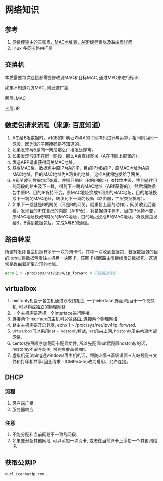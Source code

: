 # 网络知识

## 参考

1. [网络传输中的三张表，MAC地址表、ARP缓存表以及路由表详解](https://www.jianshu.com/p/63fd0faa47da)
2. [linux 多网卡路由问题](https://blog.csdn.net/yuanbinquan/article/details/51468886)

## 交换机

本质需要每次连接都需要修改源MAC和目标MAC, 通过MAC来进行标识.

如果不知道对方MAC, 则发送广播.

两层: MAC

三层: IP

## 数据包请求流程（来源: 百度知道）

1. A在给B发数据时，A和B的IP地址均与A的子网掩码进行与运算，相同则为同一网段，因为B的子网掩码是不知道的。
2. 如果发现与B是同一网段那么广播发送即可。
3. 如果发现与B不在同一网段，那么A会查找网关（A在电脑上配置的）。
4. 发送ARP请求获得网关MAC地址。
5. 获得MAC后，数据包中原IP为A的IP，目的IP为B的IP，原MAC地址为A的MAC地址，目的MAC地址为A网关的地址，这样A就将包发给了网关。
6. A网关收到数据包后查看，根据目的IP（B的IP地址）查找路由表，找到通往目的网段的路由及下一跳，得到下一跳的MAC地址（ARP获得的），然后将数据包中原IP、目的IP保持不变，原MAC地址换成A网关的MAC地址，目的地址换成下一跳的MAC地址，转发到下一跳的设备（路由器，三层交换机等）。
7. 如果下一跳就是B的网关（不是B的网关，就重复上面的动作），网关收到后查看，发现目的IP在自己的内部（ARP表），将数据包中原IP、目的IP保持不变，原MAC地址换成B网关的MAC地址，目的地址换成B的MAC地址，将数据包发给B，B得到数据包后，完成A与B的通信。

## 路由转发

所谓转发即当主机拥有多于一块的网卡时，其中一块收到数据包，根据数据包的目的ip地址将数据包发往本机另一块网卡，该网卡根据路由表继续发送数据包。这通常是路由器所要实现的功能。

```bash
echo 1 > /proc/sys/net/ipv4/ip_forward # 开启路由转发
```

## virtualbox

1. hostonly相当于各主机通过双绞线相连, 一个interface\(界面\)相当于一个交换机, 可以构成独立的物理网络.
2. 一个主机需要选择一个interface进行连接.
3. 连接两个interface的主机可以做路由, 连接两个物理网络.
4. 路由主机需要开启转发, echo 1 &gt; /proc/sys/net/ipv4/ip\_forward.
5. virtualbox可以采用nat + hostonly模式, nat用来上网, hostonly用来构建内部网络.
6. centos按照顺序加载网卡配置文件, 所以先配置nat后配置hostonly的话，hostonly不要写网关, 否则会覆盖掉nat.
7. 虚拟机无法ping通windows宿主机的话，将防火墙-&gt;高级设置-&gt;入站规则-&gt;文件和打印机共享\(回显请求 - ICMPv4-In\)改为启用、允许连接。

## DHCP

### 流程

1. 客户端广播
2. 服务器响应

### 注意

1. 不能分配和当前网段不一致的网段.
2. 如果要分配其他网段, 可以添加一块网卡, 或者在当前网卡上添加一个其他网段IP.

## 获取公网IP

```bash
curl icanhazip.com
```



